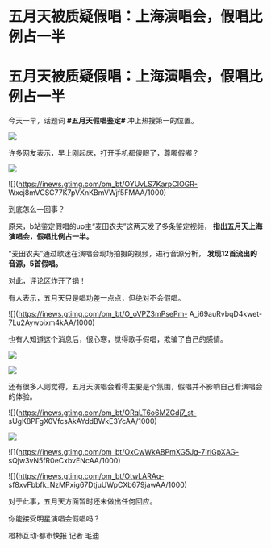 # 五月天被质疑假唱：上海演唱会，假唱比例占一半

# 五月天被质疑假唱：上海演唱会，假唱比例占一半

今天一早，话题词 **#五月天假唱鉴定#** 冲上热搜第一的位置。

![](https://inews.gtimg.com/om_bt/Og6wPZQo2OY6GZbo061lNzsIH49U1QBBn7F32vjggncdIAA/1000)

许多网友表示，早上刚起床，打开手机都傻眼了，尊嘟假嘟？

![](https://inews.gtimg.com/om_bt/OAtxr9AXLQLOUpemYs1mKE5bg0d1t3YWLvcCd_bPA3MCQAA/1000)

![](https://inews.gtimg.com/om_bt/OYUvLS7KarpCIOGR-
Wxcj8mVCSC77K7pVXnKBmVWjf5FMAA/1000)

到底怎么一回事？

原来，b站鉴定假唱的up主“麦田农夫”这两天发了多条鉴定视频， **指出五月天上海演唱会，假唱比例占一半。**

“麦田农夫”通过歌迷在演唱会现场拍摄的视频，进行音源分析， **发现12首流出的音源，5首假唱。**

对此，评论区炸开了锅！

有人表示，五月天只是唱功差一点点，但绝对不会假唱。

![](https://inews.gtimg.com/om_bt/O_oVPZ3mPsePm-
A_i69auRvbqD4kwet-7Lu2Aywbixm4kAA/1000)

也有人知道这个消息后，很心寒，觉得歌手假唱，欺骗了自己的感情。

![](https://inews.gtimg.com/om_bt/OaFv8UDfZsh34FbnrE301GBvGdQYm6ooSLEA7UnmZEVvkAA/1000)

![](https://inews.gtimg.com/om_bt/OequOZkRGa4usPO0P6bs9SlQwNYSUglFfCLC_B2OQb5AwAA/1000)

还有很多人则觉得，五月天演唱会看得主要是个氛围，假唱并不影响自己看演唱会的体验。

![](https://inews.gtimg.com/om_bt/ORqLT6o6MZGdj7_st-
sUgK8PFgX0VfcsAkAYddBWkE3YcAA/1000)

![](https://inews.gtimg.com/om_bt/O0lLnY9SSc8eNuJCml_liCZxk5HN8fNHBjLfz0N7fkZ8kAA/1000)

![](https://inews.gtimg.com/om_bt/OxCwWkABPmXG5Jg-7IriGpXAG-
sQjw3vN5fR0eCxbvENcAA/1000)

![](https://inews.gtimg.com/om_bt/OtwLARAq-
sf8xvFbbfk_NzMPxig67DtjuUWpCXb679jawAA/1000)

对于此事，五月天方面暂时还未做出任何回应。

你能接受明星演唱会假唱吗？

橙柿互动·都市快报 记者 毛迪

